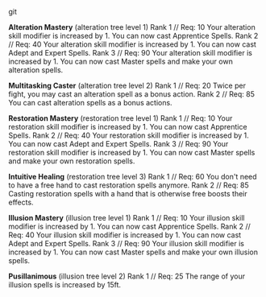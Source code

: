 git



**Alteration Mastery** (alteration tree level 1)
Rank 1 // Req: 10
Your alteration skill modifier is increased by 1. You can now cast Apprentice Spells.
Rank 2 // Req: 40
Your alteration skill modifier is increased by 1. You can now cast Adept and Expert Spells.
Rank 3 // Req: 90
Your alteration skill modifier is increased by 1. You can now cast Master spells and make your own alteration spells.

**Multitasking Caster** (alteration tree level 2)
Rank 1 // Req: 20
Twice per fight, you may cast an alteration spell as a bonus action.
Rank 2 // Req: 85
You can cast alteration spells as a bonus actions.

**Restoration Mastery** (restoration tree level 1)
Rank 1 // Req: 10
Your restoration skill modifier is increased by 1. You can now cast Apprentice Spells.
Rank 2 // Req: 40
Your restoration skill modifier is increased by 1. You can now cast Adept and Expert Spells.
Rank 3 // Req: 90
Your restoration skill modifier is increased by 1. You can now cast Master spells and make your own restoration spells.

**Intuitive Healing** (restoration tree level 3)
Rank 1 // Req: 60
You don't need to have a free hand to cast restoration spells anymore.
Rank 2 // Req: 85
Casting restoration spells with a hand that is otherwise free boosts their effects.

**Illusion Mastery** (illusion tree level 1)
Rank 1 // Req: 10
Your illusion skill modifier is increased by 1. You can now cast Apprentice Spells.
Rank 2 // Req: 40
Your illusion skill modifier is increased by 1. You can now cast Adept and Expert Spells.
Rank 3 // Req: 90
Your illusion skill modifier is increased by 1. You can now cast Master spells and make your own illusion spells.

**Pusillanimous** (illusion tree level 2)
Rank 1 // Req: 25
The range of your illusion spells is increased by 15ft.